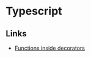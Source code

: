 # Typescript

## Links
- [Functions inside decorators](https://stackoverflow.com/questions/61439271/can-i-access-the-target-class-instance-in-a-typescript-method-decorator)
